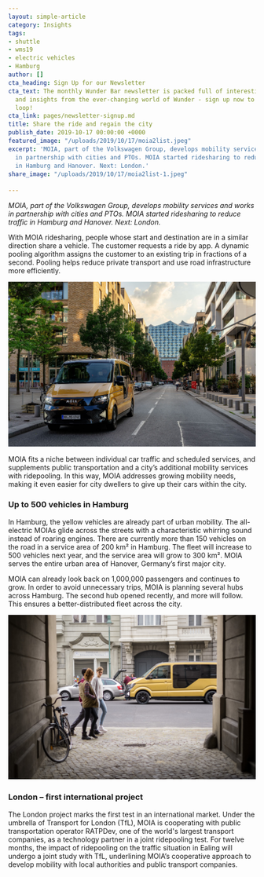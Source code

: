 ```yaml
---
layout: simple-article
category: Insights
tags:
- shuttle
- wms19
- electric vehicles
- Hamburg
author: []
cta_heading: Sign Up for our Newsletter
cta_text: The monthly Wunder Bar newsletter is packed full of interesting news, updates
  and insights from the ever-changing world of Wunder - sign up now to stay in the
  loop!
cta_link: pages/newsletter-signup.md
title: Share the ride and regain the city
publish_date: 2019-10-17 00:00:00 +0000
featured_image: "/uploads/2019/10/17/moia2list.jpeg"
excerpt: 'MOIA, part of the Volkswagen Group, develops mobility services and works
  in partnership with cities and PTOs. MOIA started ridesharing to reduce traffic
  in Hamburg and Hanover. Next: London.'
share_image: "/uploads/2019/10/17/moia2list-1.jpeg"

---
```

_MOIA, part of the Volkswagen Group, develops mobility services and works in partnership with cities and PTOs. MOIA started ridesharing to reduce traffic in Hamburg and Hanover. Next: London._

With MOIA ridesharing, people whose start and destination are in a similar direction share a vehicle. The customer requests a ride by app. A dynamic pooling algorithm assigns the customer to an existing trip in fractions of a second. Pooling helps reduce private transport and use road infrastructure more efficiently.

![](/uploads/2019/10/17/moia2body-1.jpg)

MOIA fits a niche between individual car traffic and scheduled services, and supplements public transportation and a city’s additional mobility services with ridepooling. In this way, MOIA addresses growing mobility needs, making it even easier for city dwellers to give up their cars within the city.

### **Up to 500 vehicles in Hamburg**

In Hamburg, the yellow vehicles are already part of urban mobility. The all-electric MOIAs glide across the streets with a characteristic whirring sound instead of roaring engines. There are currently more than 150 vehicles on the road in a service area of 200 km² in Hamburg. The fleet will increase to 500 vehicles next year, and the service area will grow to 300 km². MOIA serves the entire urban area of Hanover, Germany’s first major city.

MOIA can already look back on 1,000,000 passengers and continues to grow. In order to avoid unnecessary trips, MOIA is planning several hubs across Hamburg. The second hub opened recently, and more will follow. This ensures a better-distributed fleet across the city.

![](/uploads/2019/10/17/moia1-1.jpg)

### **London – first international project**

The London project marks the first test in an international market. Under the umbrella of Transport for London (TfL), MOIA is cooperating with public transportation operator RATPDev, one of the world's largest transport companies, as a technology partner in a joint ridepooling test. For twelve months, the impact of ridepooling on the traffic situation in Ealing will undergo a joint study with TfL, underlining MOIA’s cooperative approach to develop mobility with local authorities and public transport companies.